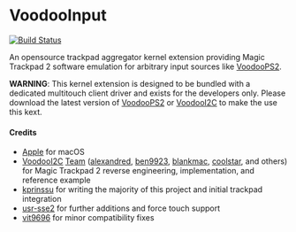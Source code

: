 VoodooInput
===========

[![Build Status](https://travis-ci.com/acidanthera/VoodooInput.svg?branch=master)](https://travis-ci.com/acidanthera/VoodooInput)

An opensource trackpad aggregator kernel extension providing Magic Trackpad 2 software emulation for arbitrary input sources like [VoodooPS2](https://github.com/acidanthera/VoodooPS2).

**WARNING**: This kernel extension is designed to be bundled with a dedicated multitouch client driver and exists for the developers only.
Please download the latest version of [VoodooPS2](https://github.com/acidanthera/VoodooPS2/releases) or [VoodooI2C](https://github.com/alexandred/VoodooI2C)
to make the use this kext.

#### Credits
- [Apple](https://www.apple.com) for macOS
- [VoodooI2C](https://github.com/alexandred/VoodooI2C) [Team](https://github.com/alexandred/VoodooI2C/graphs/contributors) ([alexandred](https://github.com/alexandred), [ben9923](https://github.com/ben9923), [blankmac](https://github.com/blankmac), [coolstar](https://github.com/coolstar), and others) for Magic Trackpad 2 reverse engineering, implementation, and reference example
- [kprinssu](https://github.com/kprinssu) for writing the majority of this project and initial trackpad integration
- [usr-sse2](https://github.com/usr-sse2) for further additions and force touch support
- [vit9696](https://github.com/vit9696) for minor compatibility fixes
